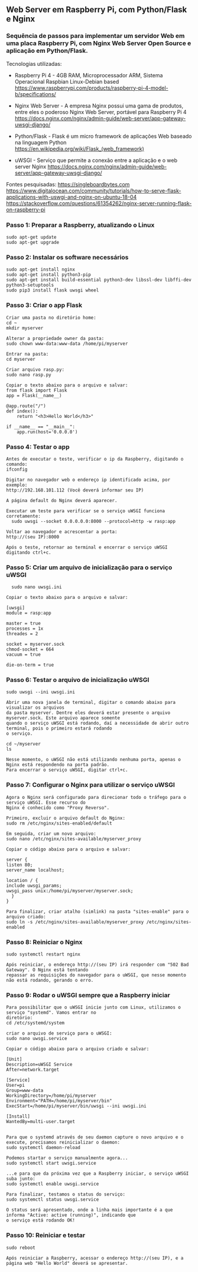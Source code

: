 ## Web Server em Raspberry Pi, com Python/Flask e Nginx

### Sequência de passos para implementar um servidor Web em uma placa Raspberry Pi, com Nginx Web Server Open Source e aplicação em Python/Flask.

Tecnologias utilizadas:

- Raspberry Pi 4 - 4GB RAM, Microprocessador ARM, Sistema Operacional Raspbian Linux-Debian based
    https://www.raspberrypi.com/products/raspberry-pi-4-model-b/specifications/
    
- Nginx Web Server - A empresa Nginx possui uma gama de produtos, entre eles o poderoso Nginx Web Server, portável para Raspberry Pi 4
    https://docs.nginx.com/nginx/admin-guide/web-server/app-gateway-uwsgi-django/
    
- Python/Flask - Flask é um micro framework de aplicações Web baseado na linguagem Python
    https://en.wikipedia.org/wiki/Flask_(web_framework)
    
- uWSGI - Serviço que permite a conexão entre a aplicação e o web server Nginx
    https://docs.nginx.com/nginx/admin-guide/web-server/app-gateway-uwsgi-django/
    
Fontes pesquisadas:
    https://singleboardbytes.com
    https://www.digitalocean.com/community/tutorials/how-to-serve-flask-applications-with-uswgi-and-nginx-on-ubuntu-18-04
    https://stackoverflow.com/questions/61354262/nginx-server-running-flask-on-raspberry-pi


### Passo 1: Preparar a Raspberry, atualizando o Linux
	sudo apt-get update 
	sudo apt-get upgrade
  
### Passo 2: Instalar os software necessários
	sudo apt-get install nginx
	sudo apt-get install python3-pip
	sudo apt-get install build-essential python3-dev libssl-dev libffi-dev python3-setuptools
	sudo pip3 install flask uwsgi wheel

### Passo 3: Criar o app Flask
	Criar uma pasta no diretório home:
	cd ~
	mkdir myserver
  
	Alterar a propriedade owner da pasta:
	sudo chown www-data:www-data /home/pi/myserver
  
	Entrar na pasta:
	cd myserver

	Criar arquivo rasp.py:
	sudo nano rasp.py

	Copiar o texto abaixo para o arquivo e salvar:
	from flask import Flask
 	app = Flask(__name__)

 	@app.route("/")
	def index():
	    return "<h3>Hello World</h3>"

	if __name__ == "__main__":
	    app.run(host='0.0.0.0')

  ### Passo 4: Testar o app
    Antes de executar o teste, verificar o ip da Raspberry, digitando o comando:
    ifconfig
    
    Digitar no navegador web o endereço ip identificado acima, por exemplo:
    http://192.168.101.112 (Você deverá informar seu IP)
    
    A página default do Nginx deverá aparecer.
    
    Executar um teste para verificar se o serviço uWSGI funciona corretamente:
      sudo uwsgi --socket 0.0.0.0.0:8000 --protocol=http -w rasp:app
    
    Voltar ao navegador e acrescentar a porta:
    http://(seu IP):8000
     
    Após o teste, retornar ao terminal e encerrar o serviço uWSGI digitando ctrl+c.
    
  ### Passo 5: Criar um arquivo de inicialização para o serviço uWSGI
      sudo nano uwsgi.ini
    
    Copiar o texto abaixo para o arquivo e salvar:
    	
	[uwsgi]
	module = rasp:app

	master = true
	processes = 1x
	threades = 2

	socket = myserver.sock
	chmod-socket = 664
	vacuum = true
	
	die-on-term = true

  ### Passo 6: Testar o arquivo de inicialização uWSGI
  	sudo uwsgi --ini uwsgi.ini
	
	Abrir uma nova janela de terminal, digitar o comando abaixo para visualizar os arquivos
	da pasta myserver. Dentre eles deverá estar presente o arquivo myserver.sock. Este arquivo aparece somente
	quando o serviço uWSGI está rodando, daí a necessidade de abrir outro terminal, pois o primeiro estará rodando
	o serviço.
	
	cd ~/myserver
	ls
	
	Nesse momento, o uWSGI não está utilizando nenhuma porta, apenas o Nginx está respondendo na porta padrão.
	Para encerrar o serviço uWSGI, digitar ctrl+c.
	
  ### Passo 7: Configurar o Nginx para utilizar o serviço uWSGI
  	
	Agora o Nginx será configurado para direcionar todo o tráfego para o serviço uWSGI. Esse recurso do
	Nginx é conhecido como "Proxy Reverso".
	
	Primeiro, excluir o arquivo default do Nginx:
	sudo rm /etc/nginx/sites-enabled/default
	
	Em seguida, criar um novo arquivo:
	sudo nano /etc/nginx/sites-available/myserver_proxy
	
	Copiar o código abaixo para o arquivo e salvar:
	
	server {
	listen 80;
	server_name localhost;
	
	location / {
	include uwsgi_params;
	uwsgi_pass unix:/home/pi/myserver/myserver.sock;
	  }
	}
	
	Para finalizar, criar atalho (simlink) na pasta "sites-enable" para o arquivo criado:
	sudo ln -s /etc/nginx/sites-available/myserver_proxy /etc/nginx/sites-enabled


  ### Passo 8: Reiniciar o Nginx
  
  	sudo systemctl restart nginx
	
	Após reiniciar, o endereço http://(seu IP) irá responder com "502 Bad Gateway". O Nginx está tentando
	repassar as requisições do navegador para o uWSGI, que nesse momento não está rodando, gerando o erro.

  ### Passo 9: Rodar o uWSGI sempre que a Raspberry iniciar
  
  	Para possibilitar que o uWSGI inicie junto com Linux, utilizamos o serviço "systemd". Vamos entrar no
	diretório:
	cd /etc/systemd/system
	
	criar o arquivo de serviço para o uWSGI:
	sudo nano uwsgi.service
	
	Copiar o código abaixo para o arquivo criado e salvar:
	
	[Unit]
	Description=uWSGI Service
	After=network.target
	
	[Service]
	User=pi
	Group=www-data
	WorkingDirectory=/home/pi/myserver
	Environment="PATH=/home/pi/myserver/bin"
	ExecStart=/home/pi/myserver/bin/uwsgi --ini uwsgi.ini
	
	[Install]
	WantedBy=multi-user.target
    
    
	Para que o systemd através de seu daemon capture o novo arquivo e o execute, precisamos reinicializar o daemon:
	sudo systemctl daemon-reload
	
	Podemos startar o serviço manualmente agora...
	sudo systemctl start uwsgi.service
	
	...e para que da próxima vez que a Raspberry iniciar, o serviço uWSGI suba junto:
	sudo systemctl enable uwsgi.service
	
	Para finalizar, testamos o status do serviço:
	sudo systemctl status uwsgi.service
	
	O status será apresentado, onde a linha mais importante é a que informa "Active: active (running)", indicando que
	o serviço está rodando OK!
	
  ###  Passo 10: Reiniciar e testar
  
  	sudo reboot
	
	Após reiniciar a Raspberry, acessar o endereço http://(seu IP), e a página web "Hello World" deverá se apresentar.
	
